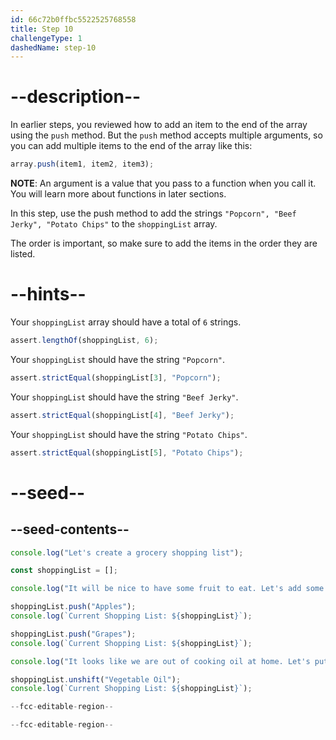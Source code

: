 ```yaml
---
id: 66c72b0ffbc5522525768558
title: Step 10
challengeType: 1
dashedName: step-10
---
```


# --description--

In earlier steps, you reviewed how to add an item to the end of the array using the `push` method. But the `push` method accepts multiple arguments, so you can add multiple items to the end of the array like this:

```js
array.push(item1, item2, item3);
```

**NOTE**: An argument is a value that you pass to a function when you call it. You will learn more about functions in later sections.

In this step, use the push method to add the strings `"Popcorn", "Beef Jerky", "Potato Chips"` to the `shoppingList` array.

The order is important, so make sure to add the items in the order they are listed.

# --hints--

Your `shoppingList` array should have a total of `6` strings.

```js
assert.lengthOf(shoppingList, 6);
```

Your `shoppingList` should have the string `"Popcorn"`.

```js
assert.strictEqual(shoppingList[3], "Popcorn");
```

Your `shoppingList` should have the string `"Beef Jerky"`.

```js
assert.strictEqual(shoppingList[4], "Beef Jerky");
```

Your `shoppingList` should have the string `"Potato Chips"`.

```js
assert.strictEqual(shoppingList[5], "Potato Chips");
```

# --seed--

## --seed-contents--

```js
console.log("Let's create a grocery shopping list");

const shoppingList = [];

console.log("It will be nice to have some fruit to eat. Let's add some to our list.");

shoppingList.push("Apples");
console.log(`Current Shopping List: ${shoppingList}`);

shoppingList.push("Grapes");
console.log(`Current Shopping List: ${shoppingList}`);

console.log("It looks like we are out of cooking oil at home. Let's put that at the top of the list so we get that first.");

shoppingList.unshift("Vegetable Oil");
console.log(`Current Shopping List: ${shoppingList}`);

--fcc-editable-region--

--fcc-editable-region--
```
